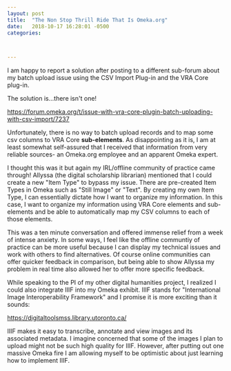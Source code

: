 ```yaml
---
layout: post
title:  "The Non Stop Thrill Ride That Is Omeka.org"
date:   2018-10-17 16:28:01 -0500
categories:



---
```


I am happy to report a solution after posting to a different sub-forum about my batch upload issue using the CSV Import Plug-in and the VRA Core plug-in.

The solution is...there isn't one!

https://forum.omeka.org/t/issue-with-vra-core-plugin-batch-uploading-with-csv-import/7237

Unfortunately, there is no way to batch upload records and to map some csv columns to VRA Core **sub-elements**. As disappointing as it is, I am at least somewhat self-assured that I received that information from very reliable sources- an Omeka.org employee and an apparent Omeka expert. 

I thought this was it but again my IRL/offline community of practice came through! Allyssa (the digital scholarship librarian) mentioned that I could create a new "Item Type" to bypass my issue. There are pre-created Item Types in Omeka such as "Still Image" or "Text". By creating my own Item Type, I can essentially dictate how I want to organize my information. In this case, I want to organize my information using VRA Core elements and sub-elements and be able to automatically map my CSV columns to each of those elements. 

This was a ten minute conversation and offered immense relief from a week of intense anxiety. In some ways, I feel like the offline communtiy of practice can be more useful because I can display my technical issues and work with others to find alternatives. Of course online communities can offer quicker feedback in comparison, but being able to show Allyssa my problem in real time also allowed her to offer more specific feedback. 

While speaking to the PI of my other digital humanities project, I realized I could also integrate IIIF into my Omeka exhibit. IIIF stands for "International Image Interoperability Framework" and I promise it is more exciting than it sounds:

https://digitaltoolsmss.library.utoronto.ca/

IIIF makes it easy to transcribe, annotate and view images and its associated metadata. I imagine concerned that some of the images I plan to upload might not be such high quality for IIIF. However, after putting out one massive Omeka fire I am allowing myself to be optimistic about just learning how to implement IIIF. 

